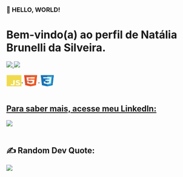 ### 👋 HELLO, WORLD!

# Bem-vindo(a) ao perfil de Natália Brunelli da Silveira.

 <div>
   <a href="https://github.com/nataliabrunelli">
   <img height="180em" src="https://github-readme-streak-stats.herokuapp.com/?user=nataliabrunelli&theme=blue_navy&hide_border=false">
   <!-- <img height="180em" src="https://github-readme-stats.vercel.app/api?username=nataliabrunelli&show_icons=true&theme=blue_navy&include_all_commits=true&count_private=true"/> -->
   <img height="180em" src="https://github-readme-stats.vercel.app/api/top-langs/?username=nataliabrunelli&layout=compact&langs_count=6&theme=blue_navy"/>
</div>
    
<div style="display: inline_block"><br>
  <img align="center" alt="Js" height="30" width="40" src="https://raw.githubusercontent.com/devicons/devicon/master/icons/javascript/javascript-plain.svg">
  <img align="center" alt="HTML" height="30" width="40" src="https://raw.githubusercontent.com/devicons/devicon/master/icons/html5/html5-original.svg">
  <img align="center" alt="CSS" height="30" width="40" src="https://raw.githubusercontent.com/devicons/devicon/master/icons/css3/css3-original.svg">
</div>
 
<br>
 
## Para saber mais, acesse meu LinkedIn:
 
<div> 
  <a href="https://www.linkedin.com/in/nataliabrunelli" target="_blank"><img src="https://img.shields.io/badge/-LinkedIn-%230077B5?style=for-the-badge&logo=linkedin&logoColor=white" target="_blank"></a>
</div>

<br>

## ✍️ Random Dev Quote:

<img height="180em" src="https://quotes-github-readme.vercel.app/api?type=horizontal&theme=tokyonight">
